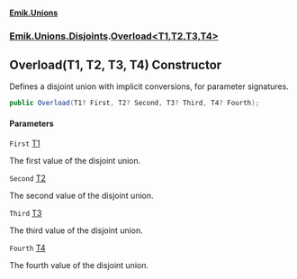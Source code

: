 #### [Emik.Unions](index.md 'index')
### [Emik.Unions.Disjoints](Emik.Unions.Disjoints.md 'Emik.Unions.Disjoints').[Overload&lt;T1,T2,T3,T4&gt;](Overload{T1,T2,T3,T4}.md 'Emik.Unions.Disjoints.Overload<T1,T2,T3,T4>')

## Overload(T1, T2, T3, T4) Constructor

Defines a disjoint union with implicit conversions, for parameter signatures.

```csharp
public Overload(T1? First, T2? Second, T3? Third, T4? Fourth);
```
#### Parameters

<a name='Emik.Unions.Disjoints.Overload_T1,T2,T3,T4_.Overload(T1,T2,T3,T4).First'></a>

`First` [T1](Overload{T1,T2,T3,T4}.md#Emik.Unions.Disjoints.Overload_T1,T2,T3,T4_.T1 'Emik.Unions.Disjoints.Overload<T1,T2,T3,T4>.T1')

The first value of the disjoint union.

<a name='Emik.Unions.Disjoints.Overload_T1,T2,T3,T4_.Overload(T1,T2,T3,T4).Second'></a>

`Second` [T2](Overload{T1,T2,T3,T4}.md#Emik.Unions.Disjoints.Overload_T1,T2,T3,T4_.T2 'Emik.Unions.Disjoints.Overload<T1,T2,T3,T4>.T2')

The second value of the disjoint union.

<a name='Emik.Unions.Disjoints.Overload_T1,T2,T3,T4_.Overload(T1,T2,T3,T4).Third'></a>

`Third` [T3](Overload{T1,T2,T3,T4}.md#Emik.Unions.Disjoints.Overload_T1,T2,T3,T4_.T3 'Emik.Unions.Disjoints.Overload<T1,T2,T3,T4>.T3')

The third value of the disjoint union.

<a name='Emik.Unions.Disjoints.Overload_T1,T2,T3,T4_.Overload(T1,T2,T3,T4).Fourth'></a>

`Fourth` [T4](Overload{T1,T2,T3,T4}.md#Emik.Unions.Disjoints.Overload_T1,T2,T3,T4_.T4 'Emik.Unions.Disjoints.Overload<T1,T2,T3,T4>.T4')

The fourth value of the disjoint union.